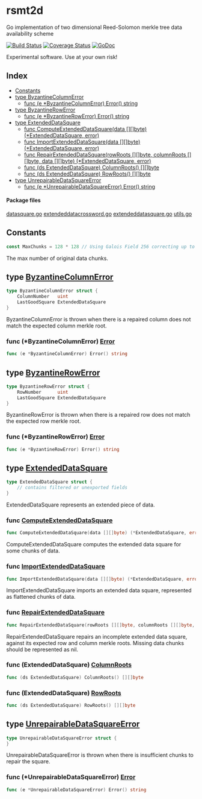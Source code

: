 # rsmt2d
Go implementation of two dimensional Reed-Solomon merkle tree data availability scheme

[![Build Status](https://img.shields.io/travis/musalbas/rsmt2d.svg)](https://travis-ci.org/musalbas/rsmt2d)
[![Coverage Status](https://img.shields.io/coveralls/github/musalbas/rsmt2d.svg)](https://coveralls.io/github/musalbas/rsmt2d?branch=master)
[![GoDoc](https://godoc.org/github.com/musalbas/rsmt2d?status.svg)](https://godoc.org/github.com/musalbas/rsmt2d)

Experimental software. Use at your own risk!

## <a name="pkg-index">Index</a>
* [Constants](#pkg-constants)
* [type ByzantineColumnError](#ByzantineColumnError)
  * [func (e *ByzantineColumnError) Error() string](#ByzantineColumnError.Error)
* [type ByzantineRowError](#ByzantineRowError)
  * [func (e *ByzantineRowError) Error() string](#ByzantineRowError.Error)
* [type ExtendedDataSquare](#ExtendedDataSquare)
  * [func ComputeExtendedDataSquare(data [][]byte) (*ExtendedDataSquare, error)](#ComputeExtendedDataSquare)
  * [func ImportExtendedDataSquare(data [][]byte) (*ExtendedDataSquare, error)](#ImportExtendedDataSquare)
  * [func RepairExtendedDataSquare(rowRoots [][]byte, columnRoots [][]byte, data [][]byte) (*ExtendedDataSquare, error)](#RepairExtendedDataSquare)
  * [func (ds ExtendedDataSquare) ColumnRoots() [][]byte](#ExtendedDataSquare.ColumnRoots)
  * [func (ds ExtendedDataSquare) RowRoots() [][]byte](#ExtendedDataSquare.RowRoots)
* [type UnrepairableDataSquareError](#UnrepairableDataSquareError)
  * [func (e *UnrepairableDataSquareError) Error() string](#UnrepairableDataSquareError.Error)


#### <a name="pkg-files">Package files</a>
[datasquare.go](/src/github.com/musalbas/rsmt2d/datasquare.go) [extendeddatacrossword.go](/src/github.com/musalbas/rsmt2d/extendeddatacrossword.go) [extendeddatasquare.go](/src/github.com/musalbas/rsmt2d/extendeddatasquare.go) [utils.go](/src/github.com/musalbas/rsmt2d/utils.go) 


## <a name="pkg-constants">Constants</a>
``` go
const MaxChunks = 128 * 128 // Using Galois Field 256 correcting up to t/2 symbols

```
The max number of original data chunks.





## <a name="ByzantineColumnError">type</a> [ByzantineColumnError](/src/target/extendeddatacrossword.go?s=596:692#L29)
``` go
type ByzantineColumnError struct {
    ColumnNumber   uint
    LastGoodSquare ExtendedDataSquare
}
```
ByzantineColumnError is thrown when there is a repaired column does not match the expected column merkle root.










### <a name="ByzantineColumnError.Error">func</a> (\*ByzantineColumnError) [Error](/src/target/extendeddatacrossword.go?s=694:739#L34)
``` go
func (e *ByzantineColumnError) Error() string
```



## <a name="ByzantineRowError">type</a> [ByzantineRowError](/src/target/extendeddatacrossword.go?s=285:375#L19)
``` go
type ByzantineRowError struct {
    RowNumber      uint
    LastGoodSquare ExtendedDataSquare
}
```
ByzantineRowError is thrown when there is a repaired row does not match the expected row merkle root.










### <a name="ByzantineRowError.Error">func</a> (\*ByzantineRowError) [Error](/src/target/extendeddatacrossword.go?s=377:419#L24)
``` go
func (e *ByzantineRowError) Error() string
```



## <a name="ExtendedDataSquare">type</a> [ExtendedDataSquare](/src/target/extendeddatasquare.go?s=374:451#L15)
``` go
type ExtendedDataSquare struct {
    // contains filtered or unexported fields
}
```
ExtendedDataSquare represents an extended piece of data.







### <a name="ComputeExtendedDataSquare">func</a> [ComputeExtendedDataSquare](/src/target/extendeddatasquare.go?s=541:615#L21)
``` go
func ComputeExtendedDataSquare(data [][]byte) (*ExtendedDataSquare, error)
```
ComputeExtendedDataSquare computes the extended data square for some chunks of data.


### <a name="ImportExtendedDataSquare">func</a> [ImportExtendedDataSquare](/src/target/extendeddatasquare.go?s=1074:1147#L41)
``` go
func ImportExtendedDataSquare(data [][]byte) (*ExtendedDataSquare, error)
```
ImportExtendedDataSquare imports an extended data square, represented as flattened chunks of data.


### <a name="RepairExtendedDataSquare">func</a> [RepairExtendedDataSquare](/src/target/extendeddatacrossword.go?s=1224:1338#L48)
``` go
func RepairExtendedDataSquare(rowRoots [][]byte, columnRoots [][]byte, data [][]byte) (*ExtendedDataSquare, error)
```
RepairExtendedDataSquare repairs an incomplete extended data square, against its expected row and column merkle roots.
Missing data chunks should be represented as nil.





### <a name="ExtendedDataSquare.ColumnRoots">func</a> (ExtendedDataSquare) [ColumnRoots](/src/target/datasquare.go?s=4200:4244#L172)
``` go
func (ds ExtendedDataSquare) ColumnRoots() [][]byte
```



### <a name="ExtendedDataSquare.RowRoots">func</a> (ExtendedDataSquare) [RowRoots](/src/target/datasquare.go?s=4069:4110#L164)
``` go
func (ds ExtendedDataSquare) RowRoots() [][]byte
```



## <a name="UnrepairableDataSquareError">type</a> [UnrepairableDataSquareError](/src/target/extendeddatacrossword.go?s=905:948#L39)
``` go
type UnrepairableDataSquareError struct {
}
```
UnrepairableDataSquareError is thrown when there is insufficient chunks to repair the square.










### <a name="UnrepairableDataSquareError.Error">func</a> (\*UnrepairableDataSquareError) [Error](/src/target/extendeddatacrossword.go?s=950:1002#L42)
``` go
func (e *UnrepairableDataSquareError) Error() string
```
